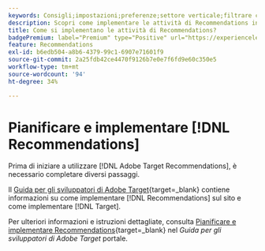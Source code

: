 ```yaml
---
keywords: Consigli;impostazioni;preferenze;settore verticale;filtrare criteri incompatibili;gruppo host predefinito;URL base miniature;token API consigli
description: Scopri come implementare le attività di Recommendations in Adobe Target.
title: Come si implementano le attività di Recommendations?
badgePremium: label="Premium" type="Positive" url="https://experienceleague.adobe.com/docs/target/using/introduction/intro.html?lang=en#premium newtab=true" tooltip="See what's included in Target Premium."
feature: Recommendations
exl-id: b6edb504-a8b6-4379-99c1-6907e71601f9
source-git-commit: 2a25fdb42ce4470f9126b7e0e7f6fd9e60c350e5
workflow-type: tm+mt
source-wordcount: '94'
ht-degree: 34%

---
```


# Pianificare e implementare [!DNL Recommendations]

Prima di iniziare a utilizzare [!DNL Adobe Target Recommendations], è necessario completare diversi passaggi.

Il [Guida per gli sviluppatori di Adobe Target](https://experienceleague.corp.adobe.com/docs/target-dev/developer/overview.html?lang=it){target=_blank} contiene informazioni su come implementare [!DNL Recommendations] sul sito e come implementare [!DNL Target].

Per ulteriori informazioni e istruzioni dettagliate, consulta [Pianificare e implementare Recommendations](https://experienceleague.corp.adobe.com/docs/target-dev/developer/recommendations.html?lang=it){target=_blank} nel *Guida per gli sviluppatori di Adobe Target* portale.
